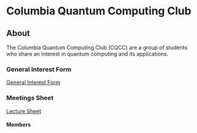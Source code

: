 # Columbia Quantum Computing Club

## About
The Columbia Quantum Computing Club (CQCC) are a group of students who share an interest in quantum computing and its applications.

### General Interest Form
[General Interest Form](https://forms.gle/57tHTmFfwzRsDTqM8)

### Meetings Sheet 
[Lecture Sheet](https://docs.google.com/spreadsheets/d/1s7i07sedqVk2Ul0A2Wj7GkwKwrErh6o_uZa5BrR73LA/edit?usp=sharing)

#### Members
